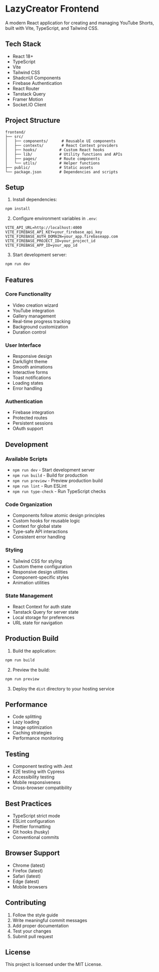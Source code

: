 # LazyCreator Frontend

A modern React application for creating and managing YouTube Shorts, built with Vite, TypeScript, and Tailwind CSS.

## Tech Stack

- React 18+
- TypeScript
- Vite
- Tailwind CSS
- ShadcnUI Components
- Firebase Authentication
- React Router
- Tanstack Query
- Framer Motion
- Socket.IO Client

## Project Structure

```
frontend/
├── src/
│   ├── components/      # Reusable UI components
│   ├── contexts/        # React Context providers
│   ├── hooks/          # Custom React hooks
│   ├── lib/            # Utility functions and APIs
│   ├── pages/          # Route components
│   └── utils/          # Helper functions
├── public/             # Static assets
└── package.json        # Dependencies and scripts
```

## Setup

1. Install dependencies:

```bash
npm install
```

2. Configure environment variables in `.env`:

```
VITE_API_URL=http://localhost:4000
VITE_FIREBASE_API_KEY=your_firebase_api_key
VITE_FIREBASE_AUTH_DOMAIN=your_app.firebaseapp.com
VITE_FIREBASE_PROJECT_ID=your_project_id
VITE_FIREBASE_APP_ID=your_app_id
```

3. Start development server:

```bash
npm run dev
```

## Features

### Core Functionality

- Video creation wizard
- YouTube integration
- Gallery management
- Real-time progress tracking
- Background customization
- Duration control

### User Interface

- Responsive design
- Dark/light theme
- Smooth animations
- Interactive forms
- Toast notifications
- Loading states
- Error handling

### Authentication

- Firebase integration
- Protected routes
- Persistent sessions
- OAuth support

## Development

### Available Scripts

- `npm run dev` - Start development server
- `npm run build` - Build for production
- `npm run preview` - Preview production build
- `npm run lint` - Run ESLint
- `npm run type-check` - Run TypeScript checks

### Code Organization

- Components follow atomic design principles
- Custom hooks for reusable logic
- Context for global state
- Type-safe API interactions
- Consistent error handling

### Styling

- Tailwind CSS for styling
- Custom theme configuration
- Responsive design utilities
- Component-specific styles
- Animation utilities

### State Management

- React Context for auth state
- Tanstack Query for server state
- Local storage for preferences
- URL state for navigation

## Production Build

1. Build the application:

```bash
npm run build
```

2. Preview the build:

```bash
npm run preview
```

3. Deploy the `dist` directory to your hosting service

## Performance

- Code splitting
- Lazy loading
- Image optimization
- Caching strategies
- Performance monitoring

## Testing

- Component testing with Jest
- E2E testing with Cypress
- Accessibility testing
- Mobile responsiveness
- Cross-browser compatibility

## Best Practices

- TypeScript strict mode
- ESLint configuration
- Prettier formatting
- Git hooks (husky)
- Conventional commits

## Browser Support

- Chrome (latest)
- Firefox (latest)
- Safari (latest)
- Edge (latest)
- Mobile browsers

## Contributing

1. Follow the style guide
2. Write meaningful commit messages
3. Add proper documentation
4. Test your changes
5. Submit pull request

## License

This project is licensed under the MIT License.
